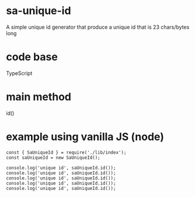 # sa-unique-id
A simple unique id generator that produce a unique id that is 23 chars/bytes long

# code base
TypeScript

# main method
id()

# example using vanilla JS (node)

```
const { SaUniqueId } = require('./lib/index');
const saUniqueId = new SaUniqueId();

console.log('unique id', saUniqueId.id());
console.log('unique id', saUniqueId.id());
console.log('unique id', saUniqueId.id());
console.log('unique id', saUniqueId.id());
console.log('unique id', saUniqueId.id());
```
